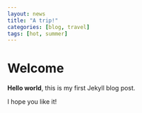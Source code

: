 ```yaml
---
layout: news
title: "A trip!"
categories: [blog, travel]
tags: [hot, summer]
---
```


# Welcome

**Hello world**, this is my first Jekyll blog post.

I hope you like it!
